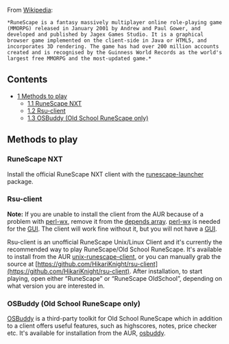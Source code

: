 From [Wikipedia](https://en.wikipedia.org/wiki/RuneScape "wikipedia:RuneScape"):

	*RuneScape is a fantasy massively multiplayer online role-playing game (MMORPG) released in January 2001 by Andrew and Paul Gower, and developed and published by Jagex Games Studio. It is a graphical browser game implemented on the client-side in Java or HTML5, and incorporates 3D rendering. The game has had over 200 million accounts created and is recognised by the Guinness World Records as the world's largest free MMORPG and the most-updated game.*

## Contents

*   [1 Methods to play](#Methods_to_play)
    *   [1.1 RuneScape NXT](#RuneScape_NXT)
    *   [1.2 Rsu-client](#Rsu-client)
    *   [1.3 OSBuddy (Old School RuneScape only)](#OSBuddy_.28Old_School_RuneScape_only.29)

## Methods to play

### RuneScape NXT

Install the official RuneScape NXT client with the [runescape-launcher](https://aur.archlinux.org/packages/runescape-launcher/) package.

### Rsu-client

**Note:** If you are unable to install the client from the AUR because of a problem with [perl-wx](https://aur.archlinux.org/packages/perl-wx/), remove it from the [depends array](/index.php/PKGBUILD#depends "PKGBUILD"). [perl-wx](https://aur.archlinux.org/packages/perl-wx/) is needed for the [GUI](https://en.wikipedia.org/wiki/Graphical_user_interface "wikipedia:Graphical user interface"). The client will work fine without it, but you will not have a [GUI](https://en.wikipedia.org/wiki/Graphical_user_interface "wikipedia:Graphical user interface").

Rsu-client is an unofficial RuneScape Unix/Linux Client and it's currently the recommended way to play RuneScape/Old School RuneScape. It's available to install from the AUR [unix-runescape-client](https://aur.archlinux.org/packages/unix-runescape-client/), or you can manually grab the source at [https://github.com/HikariKnight/rsu-client](https://github.com/HikariKnight/rsu-client). After installation, to start playing, open either “RuneScape” or “RuneScape OldSchool”, depending on what version you are interested in.

### OSBuddy (Old School RuneScape only)

[OSBuddy](https://rsbuddy.com/osbuddy/) is a third-party toolkit for Old School RuneScape which in addition to a client offers useful features, such as highscores, notes, price checker etc. It's available for installation from the AUR, [osbuddy](https://aur.archlinux.org/packages/osbuddy/).